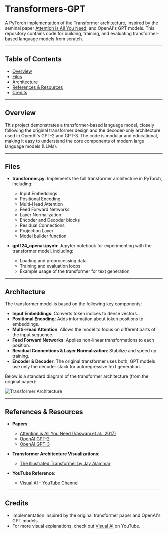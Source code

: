 # Transformers-GPT

A PyTorch implementation of the Transformer architecture, inspired by the seminal paper [Attention is All You Need](https://arxiv.org/abs/1706.03762), and OpenAI's GPT models. This repository contains code for building, training, and evaluating transformer-based language models from scratch.

---

## Table of Contents
- [Overview](#overview)
- [Files](#files)
- [Architecture](#architecture)
- [References & Resources](#references--resources)
- [Credits](#credits)

---

## Overview

This project demonstrates a transformer-based language model, closely following the original transformer design and the decoder-only architecture used in OpenAI's GPT-2 and GPT-3. The code is modular and educational, making it easy to understand the core components of modern large language models (LLMs).

---

## Files

- **transformer.py**: Implements the full transformer architecture in PyTorch, including:
  - Input Embeddings
  - Positional Encoding
  - Multi-Head Attention
  - Feed Forward Networks
  - Layer Normalization
  - Encoder and Decoder blocks
  - Residual Connections
  - Projection Layer
  - Model builder function

- **gpt124_openai.ipynb**: Jupyter notebook for experimenting with the transformer model, including:
  - Loading and preprocessing data
  - Training and evaluation loops
  - Example usage of the transformer for text generation

---

## Architecture

The transformer model is based on the following key components:

- **Input Embeddings**: Converts token indices to dense vectors.
- **Positional Encoding**: Adds information about token positions to embeddings.
- **Multi-Head Attention**: Allows the model to focus on different parts of the input sequence.
- **Feed Forward Networks**: Applies non-linear transformations to each position.
- **Residual Connections & Layer Normalization**: Stabilize and speed up training.
- **Encoder & Decoder**: The original transformer uses both; GPT models use only the decoder stack for autoregressive text generation.

Below is a standard diagram of the transformer architecture (from the original paper):

![Transformer Architecture](https://jalammar.github.io/images/t/transformer_architecture.png)

---

## References & Resources

- **Papers**:
  - [Attention is All You Need (Vaswani et al., 2017)](https://arxiv.org/abs/1706.03762)
  - [OpenAI GPT-2](https://openai.com/research/publications/language-unsupervised)
  - [OpenAI GPT-3](https://arxiv.org/abs/2005.14165)

- **Transformer Architecture Visualizations**:
  - [The Illustrated Transformer by Jay Alammar](https://jalammar.github.io/illustrated-transformer/)

- **YouTube Reference**:
  - [Visual AI - YouTube Channel](https://www.youtube.com/@VisualAI)

---

## Credits

- Implementation inspired by the original transformer paper and OpenAI's GPT models.
- For more visual explanations, check out [Visual AI](https://www.youtube.com/@VisualAI) on YouTube. 
